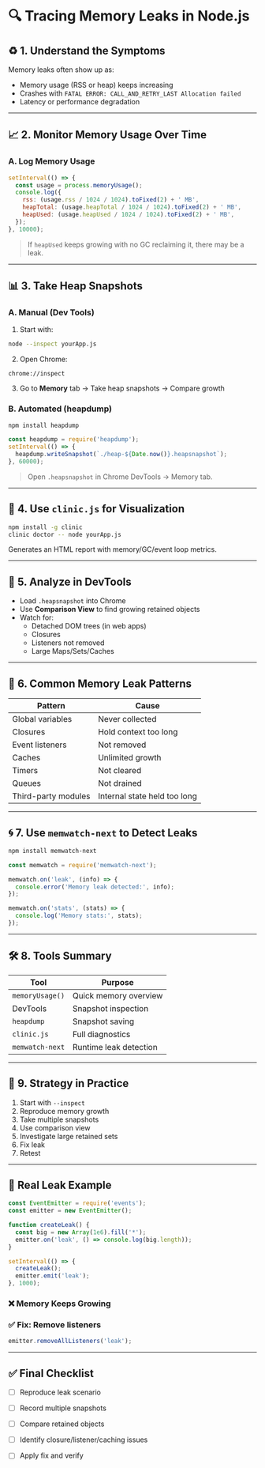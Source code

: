 # 🔍 Tracing Memory Leaks in Node.js

## ♻️ 1. Understand the Symptoms

Memory leaks often show up as:
- Memory usage (RSS or heap) keeps increasing
- Crashes with `FATAL ERROR: CALL_AND_RETRY_LAST Allocation failed`
- Latency or performance degradation

---

## 📈 2. Monitor Memory Usage Over Time

### A. Log Memory Usage
```js
setInterval(() => {
  const usage = process.memoryUsage();
  console.log({
    rss: (usage.rss / 1024 / 1024).toFixed(2) + ' MB',
    heapTotal: (usage.heapTotal / 1024 / 1024).toFixed(2) + ' MB',
    heapUsed: (usage.heapUsed / 1024 / 1024).toFixed(2) + ' MB',
  });
}, 10000);
```
> If `heapUsed` keeps growing with no GC reclaiming it, there may be a leak.

---

## 📊 3. Take Heap Snapshots

### A. Manual (Dev Tools)
1. Start with:
```bash
node --inspect yourApp.js
```
2. Open Chrome:
```
chrome://inspect
```
3. Go to **Memory** tab → Take heap snapshots → Compare growth

### B. Automated (heapdump)
```bash
npm install heapdump
```
```js
const heapdump = require('heapdump');
setInterval(() => {
  heapdump.writeSnapshot(`./heap-${Date.now()}.heapsnapshot`);
}, 60000);
```
> Open `.heapsnapshot` in Chrome DevTools → Memory tab.

---

## 🔎 4. Use `clinic.js` for Visualization

```bash
npm install -g clinic
clinic doctor -- node yourApp.js
```
Generates an HTML report with memory/GC/event loop metrics.

---

## 👀 5. Analyze in DevTools

- Load `.heapsnapshot` into Chrome
- Use **Comparison View** to find growing retained objects
- Watch for:
  - Detached DOM trees (in web apps)
  - Closures
  - Listeners not removed
  - Large Maps/Sets/Caches

---

## 🧪 6. Common Memory Leak Patterns

| Pattern              | Cause                                 |
|---------------------|----------------------------------------|
| Global variables     | Never collected                        |
| Closures             | Hold context too long                  |
| Event listeners      | Not removed                            |
| Caches               | Unlimited growth                       |
| Timers               | Not cleared                            |
| Queues               | Not drained                            |
| Third-party modules  | Internal state held too long           |

---

## 🌀 7. Use `memwatch-next` to Detect Leaks

```bash
npm install memwatch-next
```
```js
const memwatch = require('memwatch-next');

memwatch.on('leak', (info) => {
  console.error('Memory leak detected:', info);
});

memwatch.on('stats', (stats) => {
  console.log('Memory stats:', stats);
});
```

---

## 🛠️ 8. Tools Summary

| Tool              | Purpose                               |
|------------------|----------------------------------------|
| `memoryUsage()`  | Quick memory overview                  |
| DevTools         | Snapshot inspection                    |
| `heapdump`       | Snapshot saving                        |
| `clinic.js`      | Full diagnostics                       |
| `memwatch-next`  | Runtime leak detection                 |

---

## 👣 9. Strategy in Practice

1. Start with `--inspect`
2. Reproduce memory growth
3. Take multiple snapshots
4. Use comparison view
5. Investigate large retained sets
6. Fix leak
7. Retest

---

## 🧪 Real Leak Example

```js
const EventEmitter = require('events');
const emitter = new EventEmitter();

function createLeak() {
  const big = new Array(1e6).fill('*');
  emitter.on('leak', () => console.log(big.length));
}

setInterval(() => {
  createLeak();
  emitter.emit('leak');
}, 1000);
```

### ❌ Memory Keeps Growing
### ✅ Fix: Remove listeners
```js
emitter.removeAllListeners('leak');
```

---

## ✅ Final Checklist

- [ ] Reproduce leak scenario
- [ ] Record multiple snapshots
- [ ] Compare retained objects
- [ ] Identify closure/listener/caching issues
- [ ] Apply fix and verify

